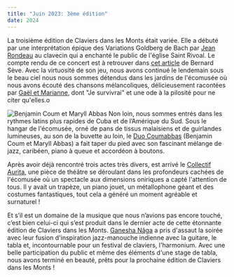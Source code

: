 ```yaml
---
title: "Juin 2023: 3ème édition"
date: 2024
---
```


La troisième édition de Claviers dans les Monts était variée. Elle a débuté par une interprétation épique des Variations Goldberg de Bach par [Jean Rondeau](/artistes/2023/jean-rondeau) au clavecin qui a enchanté le public de l'église Saint Rivoal. Le compte rendu de ce concert est à retrouver dans [cet article](https://www.cairn.info/revue-nouvelle-revue-d-esthetique-2023-2-page-217.htm&wt.src=pdf) de Bernard Sève. Avec la virtuosité de son jeu, nous avons continué le lendemain sous le beau ciel nous nous sommes détendus dans les jardins de l'écomusée où nous avons écouté des chansons mélancoliques, délicieusement racontées par [Gaël et Marianne](/artistes/2023/gael-marianne), dont "Je survivrai" et une ode à la pilosité pour ne citer qu'elles.o

![Benjamin Coum et Maryll Abbas](/img/2023/coumabbas-live.png)
Non loin, nous sommes entrés dans les rythmes latins plus rapides de Cuba et de l’Amérique du Sud. Sous le hangar de l'écomusée, orné de pans de tissus malaisiens et de guirlandes lumineuses, au son de la buvette au loin, le [Duo Coumabbas](/artistes/2023/coumabbas/) (Benjamin Coum et Maryll Abbas) a fait taper du pied avec son fascinant mélange de jazz, caribéen, piano à queue et accordéon à boutons.

Après avoir déjà rencontré trois actes très divers, est arrivé le [Collectif Aurita](/artistes/2023/collectif-aurita), une pièce de théâtre se déroulant dans les profondeurs cachées de l'écomusée où un spectacle aux dimensions oniriques a capté l'attention de tous. Il y avait un trapèze, un piano jouet, un métallophone géant et des costumes fantastiques, tout cela a généré un moment agréable et surnaturel !

Et s’il est un domaine de la musique que nous n’avions pas encore touché, c’est bien celui-ci qui s’est produit dans le dernier acte de cette étonnante édition de Claviers dans les Monts. [Ganesha Nâga](/artistes/2023/ganesha-naga/) a pris d'assaut la soirée avec leur fusion d'inspiration jazz-manouche indienne avec la guitare, le tabla et, incontournable pour un festival de claviers, l'harmonium. Avec une belle participation du public et même des éléments d'une stage de tabla, nous avons terminé en beauté, prêts pour la prochaine édition de Claviers dans les Monts !

